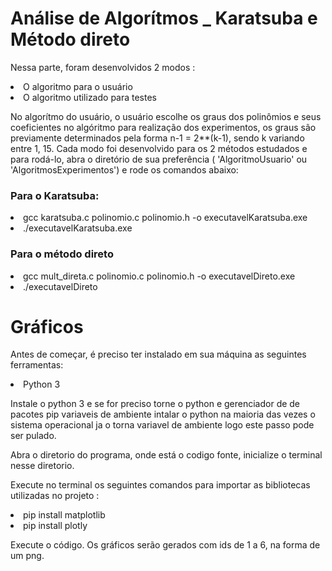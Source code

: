 <h1> Análise de Algorítmos _ Karatsuba e Método direto </h1>

<p> Nessa parte, foram desenvolvidos 2 modos :</p>
<li> O algoritmo para o usuário </li>
<li> O algoritmo utilizado para testes</li>

<p> No algorítmo do usuário, o usuário escolhe os graus dos polinômios e seus coeficientes no algóritmo para realização dos experimentos, os graus são previamente determinados pela
forma n-1 = 2**(k-1), sendo k variando entre 1, 15. Cada modo foi desenvolvido para os 2 métodos estudados e para rodá-lo, abra o diretório de sua preferência (
'AlgoritmoUsuario' ou 'AlgoritmosExperimentos') e rode os comandos abaixo:</p>
<h3> Para o Karatsuba: </h3>
<li> gcc karatsuba.c polinomio.c polinomio.h -o executavelKaratsuba.exe </li>
<li> ./executavelKaratsuba.exe </li>

<h3> Para o método direto </h3>
<li> gcc mult_direta.c polinomio.c polinomio.h -o executavelDireto.exe </li>
<li> ./executavelDireto </li>



<h1> Gráficos </h1>
<p> Antes de começar, é preciso ter instalado em sua máquina as seguintes ferramentas: </p>

<li>Python 3</li>
<p>Instale o python 3 e se for preciso torne o python e gerenciador de de pacotes pip variaveis de ambiente intalar o python na maioria das vezes o sistema operacional ja o torna variavel de ambiente logo este passo pode ser pulado.</p>

<p> Abra o diretorio do programa, onde está o codigo fonte, inicialize o terminal nesse diretorio.</p>

<p> Execute no terminal os seguintes comandos para importar as bibliotecas utilizadas no projeto : </p>

<li>pip install matplotlib</li>
<li>pip install plotly</li>
<p> Execute o código. Os gráficos serão gerados com ids de 1 a 6, na forma de um png.</p>

